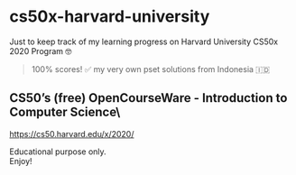 # cs50x-harvard-university
Just to keep track of my learning progress on Harvard University CS50x 2020 Program 🤓
> 100% scores! ✅ my very own pset solutions from Indonesia 🇮🇩

## CS50’s (free) OpenCourseWare - Introduction to Computer Science\
https://cs50.harvard.edu/x/2020/ 

Educational purpose only.\
Enjoy!



